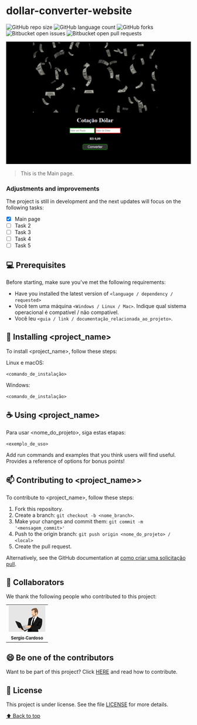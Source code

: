# dollar-converter-website

<!---Esses são exemplos. Veja https://shields.io para outras pessoas ou para personalizar este conjunto de escudos. Você pode querer incluir dependências, status do projeto e informações de licença aqui--->

![GitHub repo size](https://img.shields.io/github/repo-size/iuricode/README-template?style=for-the-badge)
![GitHub language count](https://img.shields.io/github/languages/count/iuricode/README-template?style=for-the-badge)
![GitHub forks](https://img.shields.io/github/forks/iuricode/README-template?style=for-the-badge)
![Bitbucket open issues](https://img.shields.io/bitbucket/issues/iuricode/README-template?style=for-the-badge)
![Bitbucket open pull requests](https://img.shields.io/bitbucket/pr-raw/iuricode/README-template?style=for-the-badge)

<img src="/img/imagem-site.png" alt="imagem página principal">

> This is the Main page.

### Adjustments and improvements

The project is still in development and the next updates will focus on the following tasks:

- [x] Main page
- [ ] Task 2
- [ ] Task 3
- [ ] Task 4
- [ ] Task 5

## 💻 Prerequisites

Before starting, make sure you've met the following requirements:
<!---Estes são apenas requisitos de exemplo. Adicionar, duplicar ou remover conforme necessário--->
* Have you installed the latest version of `<language / dependency / requested>`
* Você tem uma máquina `<Windows / Linux / Mac>`. Indique qual sistema operacional é compatível / não compatível.
* Você leu `<guia / link / documentação_relacionada_ao_projeto>`.

## 🚀 Installing <project_name>

To install <project_name>, follow these steps:

Linux e macOS:
```
<comando_de_instalação>
```

Windows:
```
<comando_de_instalação>
```

## ☕ Using <project_name>

Para usar <nome_do_projeto>, siga estas etapas:

```
<exemplo_de_uso>
```


Add run commands and examples that you think users will find useful. Provides a reference of options for bonus points!

## 📫 Contributing to <project_name>>
<!---Se o seu README for longo ou se você tiver algum processo ou etapas específicas que deseja que os contribuidores sigam, considere a criação de um arquivo CONTRIBUTING.md separado--->
To contribute to <project_name>, follow these steps:

1. Fork this repository.
2. Create a branch: `git checkout -b <nome_branch>`.
3. Make your changes and commit them: `git commit -m '<mensagem_commit>'`
4. Push to the origin branch: `git push origin <nome_do_projeto> / <local>`
5. Create the pull request.

Alternatively, see the GitHub documentation at [como criar uma solicitação pull](https://help.github.com/en/github/collaborating-with-issues-and-pull-requests/creating-a-pull-request).

## 🤝 Collaborators

We thank the following people who contributed to this project:

<table>
  <tr>
    <td align="center">
      <a href="#">
        <img src="/img/sergio-cartoon.png" width="100px;" alt="Cartoom Sergio"/><br>
        <sub>
          <b>Sergio Cardoso</b>
        </sub>
      </a>
    </td>
    </td>
  </tr>
</table>


## 😄 Be one of the contributors<br>

Want to be part of this project? Click [HERE](CONTRIBUTING.md) and read how to contribute.

## 📝 License

This project is under license. See the file [LICENSE](LICENSE.md) for more details.

[⬆ Back to top](#dollar-converter-website)<br>